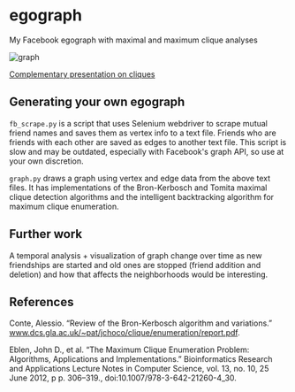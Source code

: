 # egograph
My Facebook egograph with maximal and maximum clique analyses

![graph](maximum_cliques.png)

[Complementary presentation on cliques](https://docs.google.com/presentation/d/1VTfan6KJfcmNoz7mxHmQKX_tO1Im1w2Nf5rgLHJrey4/edit?usp=sharing)

## Generating your own egograph
`fb_scrape.py` is a script that uses Selenium webdriver to scrape mutual friend names and saves them as vertex info
to a text file. Friends who are friends with each other are saved as edges to another text file. This script is slow
and may be outdated, especially with Facebook's graph API, so use at your own discretion.

`graph.py` draws a graph using vertex and edge data from the above text files. It has implementations of the Bron-Kerbosch
and Tomita maximal clique detection algorithms and the intelligent backtracking algorithm for maximum clique
enumeration.

## Further work
A temporal analysis + visualization of graph change over time as new friendships are started and old ones are stopped
(friend addition and deletion) and how that affects the neighborhoods would be interesting.

## References
Conte, Alessio. “Review of the Bron-Kerbosch algorithm and variations.”
    www.dcs.gla.ac.uk/~pat/jchoco/clique/enumeration/report.pdf.

Eblen, John D., et al. “The Maximum Clique Enumeration Problem: Algorithms, Applications and Implementations.”
    Bioinformatics Research and Applications Lecture Notes in Computer Science, vol. 13, no. 10, 25 June 2012, p
    p. 306–319., doi:10.1007/978-3-642-21260-4_30.

